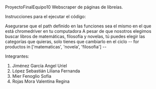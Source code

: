 ProyectoFinalEquipo10 Webscraper de páginas de libreías.

Instrucciones para el ejecutar el código:

Asegurarse que el path definido en las funciones sea el mismo en el que está chromedriver en tu computadora A pesar de que nosotros elegimos buscar libros de matemáticas, filosofía y novelas, tú puedes elegir las categorías que quieras, solo tienes que cambiarlo en el ciclo -- for productos in ['matematicas', 'novela', 'filosofia'] --

Integrantes:

1. Jiménez García Angel Uriel
2. López Sebastián Liliana Fernanda
3. Mier Fenoglio Sofía
4. Rojas Mora Valentina Regina
